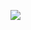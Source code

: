 ![](zhangpian.png![zhaopian](https://user-images.githubusercontent.com/82360305/115325888-fdde6200-a1be-11eb-901b-42e826b17a89.png)
)
